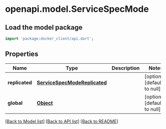 # openapi.model.ServiceSpecMode

## Load the model package
```dart
import 'package:docker_client/api.dart';
```

## Properties
Name | Type | Description | Notes
------------ | ------------- | ------------- | -------------
**replicated** | [**ServiceSpecModeReplicated**](ServiceSpecModeReplicated.md) |  | [optional] [default to null]
**global** | [**Object**](.md) |  | [optional] [default to null]

[[Back to Model list]](../README.md#documentation-for-models) [[Back to API list]](../README.md#documentation-for-api-endpoints) [[Back to README]](../README.md)



